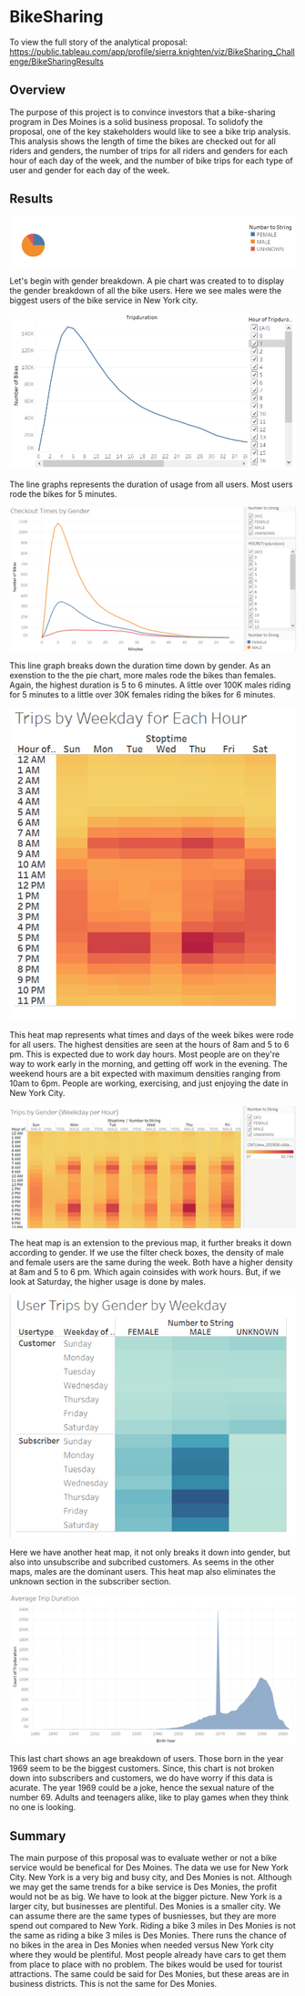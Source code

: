 # BikeSharing

To view the full story of the analytical proposal: https://public.tableau.com/app/profile/sierra.knighten/viz/BikeSharing_Challenge/BikeSharingResults


## Overview 
The purpose of this project is to convince investors that a bike-sharing program in Des Moines is a solid business proposal.  To solidofy the proposal, one of the key stakeholders would like to see a bike trip analysis.  This analysis shows the length of time the bikes are checked out for all riders and genders, the number of trips for all riders and genders for each hour of each day of the week, and the number of bike trips for each type of user and gender for each day of the week. 

## Results

![image](https://github.com/snkty8/BikeSharing/blob/main/images/gender_breakdown.png)

Let's begin with gender breakdown.  A pie chart was created to to display the gender breakdown of all the bike users.  Here we see males were the biggest users of the bike service in New York city. 


![image](https://github.com/snkty8/BikeSharing/blob/main/images/Checkout_times_per_user.png)

The line graphs represents the duration of usage from all users.  Most users rode the bikes for 5 minutes. 

![image](https://github.com/snkty8/BikeSharing/blob/main/images/Checkout_times_per_gender.png)

This line graph breaks down the duration time down by gender.  As an exenstion to the the pie chart, more males rode the bikes than females.  Again, the highest duration is 5 to 6 minutes. A little over 100K males riding for 5 minutes to a little over 30K females riding the bikes for 6 minutes.

![image](https://github.com/snkty8/BikeSharing/blob/main/images/Trips_per_weekday_per_hour.png)

This heat map represents what times and days of the week bikes were rode for all users.  The highest densities are seen at the hours of 8am and 5 to 6 pm.  This is expected due to work day hours.  Most people are on they're way to work early in the morning, and getting off work in the evening. The weekend hours are a bit expected with maximum densities ranging from 10am to 6pm.  People are working, exercising, and just enjoying the date in New York City. 

![image](https://github.com/snkty8/BikeSharing/blob/main/images/Trips_per_weekday_per_hour_gender.png)

The heat map is an extension to the previous map, it further breaks it down according to gender.  If we use the filter check boxes, the density of male and female users are the same during the week.  Both have a higher density at 8am and 5 to 6 pm.  Which again coinsides with work hours.  But, if we look at Saturday, the higher usage is done by males. 

![image](https://github.com/snkty8/BikeSharing/blob/main/images/user_trips_by_gender_by_weekday.png)

Here we have another heat map, it not only breaks it down into gender, but also into unsubscribe and subcribed customers. As seems in the other maps, males are the dominant users. This heat map also eliminates the unknown section in the subscriber section. 

![image](https://github.com/snkty8/BikeSharing/blob/main/images/average_trip_duration.png)

This last chart shows an age breakdown of users.   Those born in the year 1969 seem to be the biggest customers.  Since, this chart is not broken down into subscribers and customers, we do have worry if this data is acurate.  The year 1969 could be a joke, hence the sexual nature of the number 69.  Adults and teenagers alike, like to play games when they think no one is looking. 


## Summary 

The main purpose of this proposal was to evaluate wether or not a bike service would be benefical for Des Moines.  The data we use for New York City.  New York is a very big and busy city, and Des Monies is not.  Although we may get the same trends for a bike service is Des Monies, the profit would not be as big.  We have to look at the bigger picture.  New York is a larger city, but businesses are plentiful. Des Monies is a smaller city. We can assume there are the same types of busniesses, but they are more spend out compared to New York. Riding a bike 3 miles in Des Monies is not the same as riding a bike 3 miles is Des Monies.  There runs the chance of no bikes in the area in Des Monies when needed versus New York city where they would be plentiful. Most people already have cars to get them from place to place with no problem.  The bikes would be used for tourist attractions.  The same could be said for Des Monies, but these areas are in business districts.  This is not the same for Des Monies. 